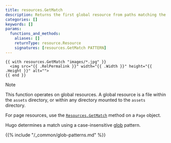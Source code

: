 ```yaml
---
title: resources.GetMatch
description: Returns the first global resource from paths matching the given glob pattern, or nil if none found.
categories: []
keywords: []
params:
  functions_and_methods:
    aliases: []
    returnType: resource.Resource
    signatures: [resources.GetMatch PATTERN]
---
```


```go-html-template
{{ with resources.GetMatch "images/*.jpg" }}
  <img src="{{ .RelPermalink }}" width="{{ .Width }}" height="{{ .Height }}" alt="">
{{ end }}
```

> [!note]
> This function operates on global resources. A global resource is a file within the `assets` directory, or within any directory mounted to the `assets` directory.
>
> For page resources, use the [`Resources.GetMatch`] method on a `Page` object.

Hugo determines a match using a case-insensitive [glob](g) pattern.

{{% include "/_common/glob-patterns.md" %}}

[`Resources.GetMatch`]: /methods/page/resources/
